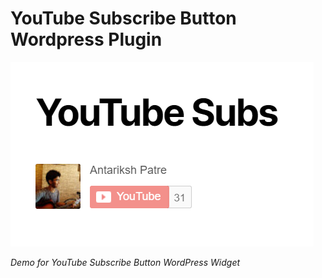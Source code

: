 # YouTube Subscribe Button Wordpress Plugin

![Demo for YouTube Subscribe Button WordPress Widget](YTSubsWidget.png)

<em>Demo for YouTube Subscribe Button WordPress Widget</em>

